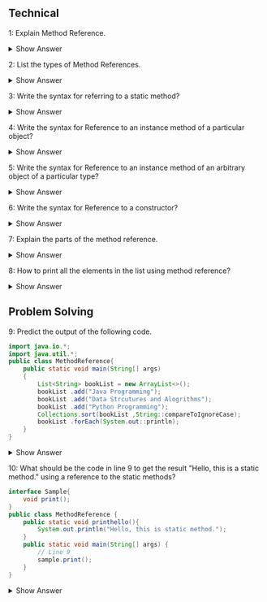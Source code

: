 ## Technical
1: Explain Method Reference.

<details><summary> Show Answer</summary>

It is to refer the method of functional interface. While using a lambda expression to refer to a method, we can use a method reference instead of a lambda expressison.

</details>

2: List the types of Method References.

<details><summary> Show Answer</summary>

- Reference to a static method.
- Reference to an instance method.
- Reference to an instance method of an arbitrary object of a particular type
- Reference to a constructor.

</details>

3: Write the syntax for referring to a static method?

<details><summary> Show Answer</summary>

- ContainingClass::staticMethodName
- We can refer to the static method by calling its name with the class where it resides.

</details>

4: Write the syntax for Reference to an instance method of a particular object?

<details><summary> Show Answer</summary>

- containingObject::instanceMethodName
- use the instance method name of the particular object name.

</details>

5: Write the syntax for Reference to an instance method of an arbitrary object of a particular type?

<details><summary> Show Answer</summary>

- We can mention the type with the instance method name of the object.
- 	ContainingType::methodName

</details>

6: Write the syntax for Reference to a constructor?

<details><summary> Show Answer</summary>

- ClassName::new
- new is the keyword to refer to the constructor with the class name.

</details>

 7: Explain the parts of the method reference.

 
<details><summary> Show Answer</summary>

- It has 2 parts. class/object and method/constructor.
- Separated by :: (double colons)
- No additional parameters are passed in method reference.

</details>

8: How to print all the elements in the list using method reference?

<details><summary> Show Answer</summary>


 ``` java 
 list.forEach(System.out::println);  
 ``` 

- Here we are using the forEach method to display the elements one by one in the list.

</details>

## Problem Solving

9: Predict the output of the following code.

``` java
import java.io.*;
import java.util.*;
public class MethodReference{
    public static void main(String[] args)
    {
        List<String> bookList = new ArrayList<>();
        bookList .add("Java Programming");
        bookList .add("Data Strcutures and Alogrithms");
        bookList .add("Python Programming");
        Collections.sort(bookList ,String::compareToIgnoreCase);
        bookList .forEach(System.out::println);
    }
}
``` 

<details><summary> Show Answer</summary>

   Data Structures and Alogrithms<br>
   Java Programming<br>
   Python Programming
   -  This is an example of Reference to an instance method of an arbitrary object of a particular type.
   -  First, it will sort the list and apply compareToIgnoreCase to return the result.

</details>

10: What should be the code in line 9  to get the result "Hello, this is a static method." using a reference to the static methods?

``` java
interface Sample{  
    void print();  
}  
public class MethodReference {  
    public static void printhello(){  
        System.out.println("Hello, this is static method.");  
    }  
    public static void main(String[] args) {  
        // Line 9
        sample.print();  
    }  
}  
```
<details><summary> Show Answer</summary>
 
 ``` java

 Sample sam = MethodReference::printhello; 
 
 ```
 - Here the static method reference printhello() refers to its functional method print() in the interface Sample.

 </details>



